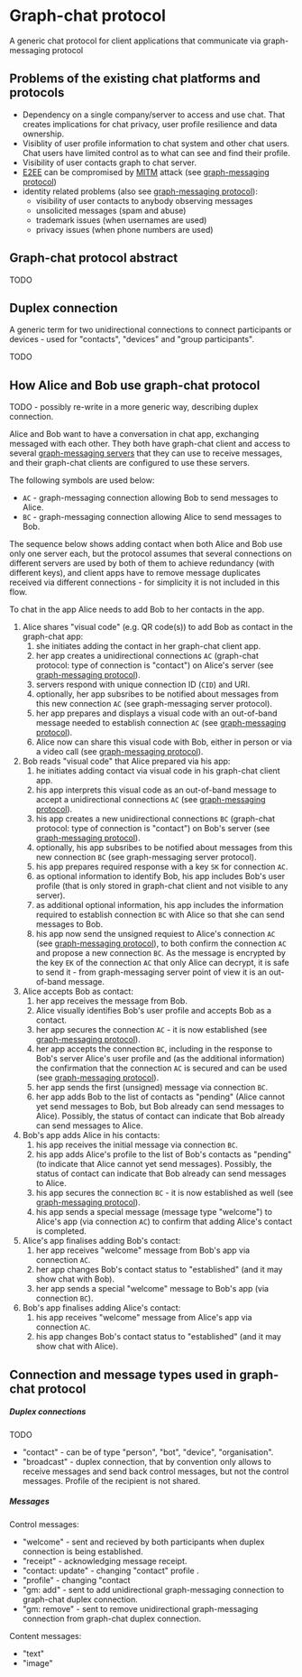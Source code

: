 # Graph-chat protocol

A generic chat protocol for client applications that communicate via graph-messaging protocol


## Problems of the existing chat platforms and protocols

- Dependency on a single company/server to access and use chat. That creates implications for chat privacy, user profile resilience and data ownership.
- Visiblity of user profile information to chat system and other chat users. Chat users have limited control as to what can see and find their profile.
- Visibility of user contacts graph to chat server.
- [E2EE][1] can be compromised by [MITM][2] attack (see [graph-messaging protocol][3])
- identity related problems (also see [graph-messaging protocol][3]):
  - visibility of user contacts to anybody observing messages
  - unsolicited messages (spam and abuse)
  - trademark issues (when usernames are used)
  - privacy issues (when phone numbers are used)


## Graph-chat protocol abstract

TODO


## Duplex connection

A generic term for two unidirectional connections to connect participants or devices - used for "contacts", "devices" and "group participants".

TODO


## How Alice and Bob use graph-chat protocol

TODO - possibly re-write in a more generic way, describing duplex connection.

Alice and Bob want to have a conversation in chat app, exchanging messaged with each other. They both have graph-chat client and access to several [graph-messaging servers][3] that they can use to receive messages, and their graph-chat clients are configured to use these servers.

The following symbols are used below:

- `AC` - graph-messaging connection allowing Bob to send messages to Alice.
- `BC` - graph-messaging connection allowing Alice to send messages to Bob.

The sequence below shows adding contact when both Alice and Bob use only one server each, but the protocol assumes that several connections on different servers are used by both of them to achieve redundancy (with different keys), and client apps have to remove message duplicates received via different connections - for simplicity it is not included in this flow.

To chat in the app Alice needs to add Bob to her contacts in the app.

1. Alice shares "visual code" (e.g. QR code(s)) to add Bob as contact in the graph-chat app:
   1. she initiates adding the contact in her graph-chat client app.
   2. her app creates a unidirectional connections `AC` (graph-chat protocol: type of connection is "contact") on Alice's server (see [graph-messaging protocol][3]).
   3. servers respond with unique connection ID (`CID`) and URI.
   4. optionally, her app subsribes to be notified about messages from this new connection `AC` (see graph-messaging server protocol).
   5. her app prepares and displays a visual code with an out-of-band message needed to establish connection `AC` (see [graph-messaging protocol][3]).
   6. Alice now can share this visual code with Bob, either in person or via a video call (see [graph-messaging protocol][3]).
2. Bob reads "visual code" that Alice prepared via his app:
   1. he initiates adding contact via visual code in his graph-chat client app.
   2. his app interprets this visual code as an out-of-band message to accept a unidirectional connections `AC` (see [graph-messaging protocol][3]).
   3. his app creates a new unidirectional connections `BC` (graph-chat protocol: type of connection is "contact") on Bob's server (see [graph-messaging protocol][3]).
   4. optionally, his app subsribes to be notified about messages from this new connection `BC` (see graph-messaging server protocol).
   5. his app prepares required response with a key `SK` for connection `AC`.
   6. as optional information to identify Bob, his app includes Bob's user profile (that is only stored in graph-chat client and not visible to any server).
   7. as additional optional information, his app includes the information required to establish connection `BC` with Alice so that she can send messages to Bob.
   8. his app now send the unsigned requiest to Alice's connection `AC` (see [graph-messaging protocol][3]), to both confirm the connection `AC` and propose a new connection `BC`. As the message is encrypted by the key `EK` of the connection `AC` that only Alice can decrypt, it is safe to send it - from graph-messaging server point of view it is an out-of-band message.
3. Alice accepts Bob as contact:
   1. her app receives the message from Bob.
   2. Alice visually identifies Bob's user profile and accepts Bob as a contact.
   3. her app secures the connection `AC` - it is now established (see [graph-messaging protocol][3]).
   4. her app accepts the connection `BC`, including in the response to Bob's server Alice's user profile and (as the additional information) the confirmation that the connection `AC` is secured and can be used (see [graph-messaging protocol][3]).
   5. her app sends the first (unsigned) message via connection `BC`.
   6. her app adds Bob to the list of contacts as "pending" (Alice cannot yet send messages to Bob, but Bob already can send messages to Alice). Possibly, the status of contact can indicate that Bob already can send messages to Alice.
6. Bob's app adds Alice in his contacts:
   1. his app receives the initial message via connection `BC`.
   2. his app adds Alice's profile to the list of Bob's contacts as "pending" (to indicate that Alice cannot yet send messages). Possibly, the status of contact can indicate that Bob already can send messages to Alice.
   3. his app secures the connection `BC` - it is now established as well (see [graph-messaging protocol][3]).
   4. his app sends a special message (message type "welcome") to Alice's app (via connection `AC`) to confirm that adding Alice's contact is completed.
7. Alice's app finalises adding Bob's contact:
   1. her app receives "welcome" message from Bob's app via connection `AC`.
   2. her app changes Bob's contact status to "established" (and it may show chat with Bob).
   3. her app sends a special "welcome" message to Bob's app (via connection `BC`).
8. Bob's app finalises adding Alice's contact:
   1. his app receives "welcome" message from Alice's app via connection `AC`.
   2. his app changes Bob's contact status to "established" (and it may show chat with Alice).


## Connection and message types used in graph-chat protocol

##### Duplex connections

TODO

- "contact" - can be of type "person", "bot", "device", "organisation".
- "broadcast" - duplex connection, that by convention only allows to receive messages and send back control messages, but not the control messages. Profile of the recipient is not shared.


##### Messages

Control messages:

- "welcome" - sent and recieved by both participants when duplex connection is being established.
- "receipt" - acknowledging message receipt.
- "contact: update" - changing "contact" profile .
- "profile" - changing "contact 
- "gm: add" - sent to add unidirectional graph-messaging connection to graph-chat duplex connection.
- "gm: remove" - sent to remove unidirectional graph-messaging connection from graph-chat duplex connection.

Content messages:

- "text"
- "image"


[1]: https://en.wikipedia.org/wiki/Man-in-the-middle_attack
[2]: https://en.wikipedia.org/wiki/End-to-end_encryption
[3]: graph-messaging.md